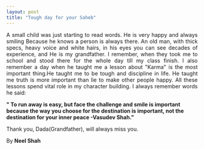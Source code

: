 ```yaml
---
layout: post
title: "Tough day for your Saheb"
---
```


<p style="text-align: justify;">A small child was just starting to read words. He is very happy and always smiling Because he knows a person is always there. An old man,  with thick specs, heavy voice and white hairs, in his eyes you can see decades of experience, and He is my grandfather. I remember, when they took me to school and stood there for the whole day till my class finish. I also remember a day when he taught me a lesson about "Karma" is the most important thing.He taught me to be tough and discipline in life. He taught me truth is more important than lie to make other people happy. All these lessons spend vital role in my character building. I always remember words he said:</p>

<p><strong>" To run away is easy, but face the challenge and smile is important because the way you choose for the destination is important, not the destination for your inner peace -Vasudev Shah."</strong></p>

<p>Thank you, Dada(Grandfather), will always miss you.</p>

By **Neel Shah** 
